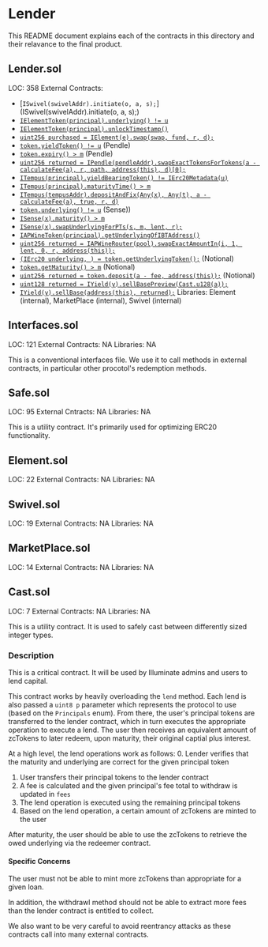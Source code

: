 # Lender

This README document explains each of the contracts in this directory and their relavance to the final product.

## Lender.sol

LOC: 358
External Contracts: 
- [`ISwivel(swivelAddr).initiate(o, a, s);`](ISwivel(swivelAddr).initiate(o, a, s);)
- [`IElementToken(principal).underlying() != u`](https://github.com/element-fi/elf-contracts/blob/885666433894c598223ea6e32f8cf38236efc2f1/contracts/Tranche.sol#L28)
- [`IElementToken(principal).unlockTimestamp()`](https://github.com/element-fi/elf-contracts/blob/885666433894c598223ea6e32f8cf38236efc2f1/contracts/Tranche.sol#L18)
- [`uint256 purchased = IElement(e).swap(swap, fund, r, d);`](https://github.com/element-fi/elf-contracts/blob/65fddc8e750e156605b2d7e01ceffd4bbcb8c978/contracts/interfaces/IVault.sol#L35)
- [`token.yieldToken() != u`](https://github.com/pendle-finance/pendle-core/blob/b34d265e4fe8e3a6f79bdec1ab88ab2fd49a882c/contracts/interfaces/IPendleYieldTokenHolder.sol#L30) (Pendle)
- [`token.expiry() > m`](https://github.com/pendle-finance/pendle-core/blob/b34d265e4fe8e3a6f79bdec1ab88ab2fd49a882c/contracts/interfaces/IPendleYieldTokenHolder.sol#L36) (Pendle)
- [`uint256 returned = IPendle(pendleAddr).swapExactTokensForTokens(a - calculateFee(a), r, path, address(this), d)[0];`](https://github.com/pendle-finance/pendle-core/blob/01154885472188022518745f2ca08104955b8b2b/contracts/interfaces/IUniswapV2Router01.sol#L127)
- [`ITempus(principal).yieldBearingToken() != IErc20Metadata(u)`](https://github.com/tempus-finance/tempus-protocol/blob/f48b6f2e4563036e4292809ead1e215e6824eb16/contracts/TempusPool.sol#L32)
- [`ITempus(principal).maturityTime() > m`](https://github.com/tempus-finance/tempus-protocol/blob/f48b6f2e4563036e4292809ead1e215e6824eb16/contracts/TempusPool.sol#L36)
- [`ITempus(tempusAddr).depositAndFix(Any(x), Any(t), a - calculateFee(a), true, r, d)`](https://github.com/tempus-finance/tempus-protocol/blob/f431e821c81d8cdeae8ad433d160230563f121de/contracts/TempusController.sol#L52)
- [`token.underlying() != u`](https://github.com/sense-finance/sense-v1/blob/dev/pkg/core/src/adapters/abstract/BaseAdapter.sol#L31) (Sense))
- [`ISense(x).maturity() > m`](https://github.com/sense-finance/space-v1/blob/main/src/Space.sol#L79)
- [`ISense(x).swapUnderlyingForPTs(s, m, lent, r);`](https://github.com/sense-finance/sense-v1/blob/3c4335f7fad5609b5c4afeab5a230759930f46da/pkg/core/src/Periphery.sol#L158)
- [`IAPWineToken(principal).getUnderlyingOfIBTAddress()`](https://github.com/APWine/apwine-smart-contracts-public/blob/ec7468cd879bb245cb0ba2881e9df9141b8e80a3/amm/contracts/AMM.sol#L811)
- [`uint256 returned = IAPWineRouter(pool).swapExactAmountIn(i, 1, lent, 0, r, address(this));`](https://github.com/APWine/apwine-smart-contracts-public/blob/ec7468cd879bb245cb0ba2881e9df9141b8e80a3/amm/contracts/AMM.sol#L329)
- [`(IErc20 underlying, ) = token.getUnderlyingToken();`](https://github.com/notional-finance/wrapped-fcash/blob/8f76be58dda648ea58eef863432c14c940e13900/contracts/wfCashBase.sol#L124) (Notional)
- [`token.getMaturity() > m`](https://github.com/notional-finance/wrapped-fcash/blob/8f76be58dda648ea58eef863432c14c940e13900/contracts/wfCashBase.sol#L83) (Notional)
- [`uint256 returned = token.deposit(a - fee, address(this));`](https://github.com/notional-finance/wrapped-fcash/blob/019cfa20369d5e0d9e7a38fea936cc649704780d/contracts/wfCashERC4626.sol#L169) (Notional)
- [`uint128 returned = IYield(y).sellBasePreview(Cast.u128(a));`](https://github.com/yieldprotocol/yieldspace-v2/blob/17b18e26de37e52e504b82f2883cf90249b7a9f5/contracts/Pool.sol#L409)
- [`IYield(y).sellBase(address(this), returned);`](https://github.com/yieldprotocol/yieldspace-v2/blob/17b18e26de37e52e504b82f2883cf90249b7a9f5/contracts/Pool.sol#L369)
Libraries: Element (internal), MarketPlace (internal), Swivel (internal)

## Interfaces.sol

LOC: 121
External Contracts: NA
Libraries: NA

This is a conventional interfaces file. We use it to call methods in external contracts, in particular other procotol's redemption methods.

## Safe.sol

LOC: 95
External Cntracts: NA
Libraries: NA

This is a utility contract. It's primarily used for optimizing ERC20 functionality.

## Element.sol

LOC: 22
External Contracts: NA
Libraries: NA

## Swivel.sol

LOC: 19
External Contracts: NA
Libraries: NA

## MarketPlace.sol

LOC: 14
External Contracts: NA
Libraries: NA

## Cast.sol

LOC: 7
External Contracts: NA
Libraries: NA

This is a utility contract. It is used to safely cast between differently sized integer types.

### Description

This is a critical contract. It will be used by Illuminate admins and users to lend capital.

This contract works by heavily overloading the `lend` method. Each lend is also passed a `uint8 p` parameter which represents the protocol to use (based on the `Principals` enum). From there, the user's principal tokens are transferred to the lender contract, which in turn executes the appropriate operation to execute a lend. The user then receives an equivalent amount of zcTokens to later redeem, upon maturity, their original captial plus interest.

At a high level, the lend operations work as follows:
0. Lender verifies that the maturity and underlying are correct for the given principal token
1. User transfers their principal tokens to the lender contract
2. A fee is calculated and the given principal's fee total to withdraw is updated in `fees`
3. The lend operation is executed using the remaining principal tokens
4. Based on the lend operation, a certain amount of zcTokens are minted to the user

After maturity, the user should be able to use the zcTokens to retrieve the owed underlying via the redeemer contract.
#### Specific Concerns

The user must not be able to mint more zcTokens than appropriate for a given loan. 

In addition, the withdrawl method should not be able to extract more fees than the lender contract is entitled to collect.

We also want to be very careful to avoid reentrancy attacks as these contracts call into many external contracts.